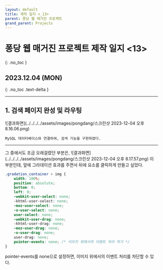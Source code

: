 ```yaml
---
layout: default
title: 제작 일지 <_13>
parent: 퐁당 웹 매거진 프로젝트
grand_parent: Projects
---
```


# 퐁당 웹 매거진 프로젝트 제작 일지 <13>
{: .no_toc }

## 2023.12.04 (MON)
{: .no_toc .text-delta }

---

## 1. 검색 페이지 완성 및 라우팅

![결과화면](../../../../assets/images/pongdang/스크린샷 2023-12-04 오후 8.16.06.png)

    MySQL 데이터베이스와 연결하여, 검색 기능을 구현하였다.

---

그 중에서도 조금 오래걸렸던 부분은,
    ![결과화면](../../../../assets/images/pongdang/스크린샷 2023-12-04 오후 8.17.57.png)
    이 부분인데, 앞에 그라데이션 효과를 주면서 뒤에 요소를 클릭하게 만들고 싶었다.

```css
.gradation_container > img {
    width: 100%;
    position: absolute;
    bottom: 0;
    left: 0;
    -webkit-user-select: none;
    -khtml-user-select: none;
    -moz-user-select: none;
    -o-user-select: none;
    user-select: none;
    -webkit-user-drag: none;
    -khtml-user-drag: none;
    -moz-user-drag: none;
    -o-user-drag: none;
    user-drag: none;
    pointer-events: none; /* 이미지 위에서의 이벤트 처리 막기 */
}
```

pointer-events를 none으로 설정하면, 이미지 위에서의 이벤트 처리를 차단할 수 있다.